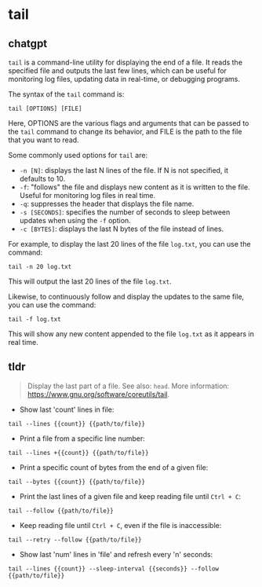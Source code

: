 # tail 
## chatgpt 
`tail` is a command-line utility for displaying the end of a file. It reads the specified file and outputs the last few lines, which can be useful for monitoring log files, updating data in real-time, or debugging programs. 

The syntax of the `tail` command is:

```
tail [OPTIONS] [FILE]
```

Here, OPTIONS are the various flags and arguments that can be passed to the `tail` command to change its behavior, and FILE is the path to the file that you want to read.

Some commonly used options for `tail` are:

- `-n [N]`: displays the last N lines of the file. If N is not specified, it defaults to 10.
- `-f`: "follows" the file and displays new content as it is written to the file. Useful for monitoring log files in real time.
- `-q`: suppresses the header that displays the file name.
- `-s [SECONDS]`: specifies the number of seconds to sleep between updates when using the `-f` option.
- `-c [BYTES]`: displays the last N bytes of the file instead of lines.

For example, to display the last 20 lines of the file `log.txt`, you can use the command:

```
tail -n 20 log.txt
```

This will output the last 20 lines of the file `log.txt`.

Likewise, to continuously follow and display the updates to the same file, you can use the command:

```
tail -f log.txt
```

This will show any new content appended to the file `log.txt` as it appears in real time. 

## tldr 
 
> Display the last part of a file.
> See also: `head`.
> More information: <https://www.gnu.org/software/coreutils/tail>.

- Show last 'count' lines in file:

`tail --lines {{count}} {{path/to/file}}`

- Print a file from a specific line number:

`tail --lines +{{count}} {{path/to/file}}`

- Print a specific count of bytes from the end of a given file:

`tail --bytes {{count}} {{path/to/file}}`

- Print the last lines of a given file and keep reading file until `Ctrl + C`:

`tail --follow {{path/to/file}}`

- Keep reading file until `Ctrl + C`, even if the file is inaccessible:

`tail --retry --follow {{path/to/file}}`

- Show last 'num' lines in 'file' and refresh every 'n' seconds:

`tail --lines {{count}} --sleep-interval {{seconds}} --follow {{path/to/file}}`
